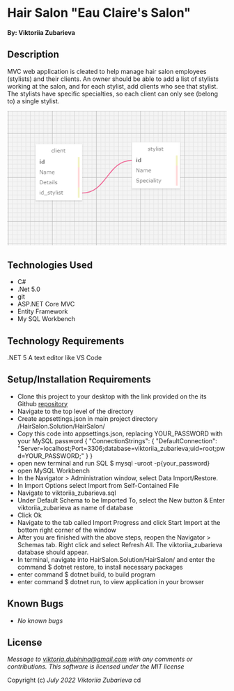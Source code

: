 # Hair Salon "Eau Claire's Salon"

#### By: Viktoriia Zubarieva

## Description

MVC web application is cleated to help manage hair salon employees (stylists) and their clients. An owner should be able to add a list of stylists working at the salon, and for each stylist, add clients who see that stylist. The stylists have specific specialties, so each client can only see (belong to) a single stylist.

![schema-hair-salon](/img/schema.png)

## Technologies Used

- C#
- .Net 5.0
- git
- ASP.NET Core MVC
- Entity Framework
- My SQL Workbench

## Technology Requirements

.NET 5
A text editor like VS Code

## Setup/Installation Requirements

- Clone this project to your desktop with the link provided on the its Github [repository](https://github.com/vzubarieva/HairSalon.Solution)
- Navigate to the top level of the directory
- Create appsettings.json in main project directory /HairSalon.Solution/HairSalon/
- Copy this code into appsettings.json, replacing YOUR_PASSWORD with your MySQL password
  {
  "ConnectionStrings": {
  "DefaultConnection": "Server=localhost;Port=3306;database=viktoriia_zubarieva;uid=root;pwd=YOUR_PASSWORD;"
  }
  }
- open new terminal and run SQL $ mysql -uroot -p{your_password}
- open MySQL Workbench
- In the Navigator > Administration window, select Data Import/Restore.
- In Import Options select Import from Self-Contained File
- Navigate to viktoriia_zubarieva.sql
- Under Default Schema to be Imported To, select the New button & Enter viktoriia_zubarieva as name of database
- Click Ok
- Navigate to the tab called Import Progress and click Start Import at the bottom right corner of the window
- After you are finished with the above steps, reopen the Navigator > Schemas tab. Right click and select Refresh All. The viktoriia_zubarieva database should appear.
- In terminal, navigate into HairSalon.Solution/HairSalon/ and enter the command $ dotnet restore, to install necessary packages
- enter command $ dotnet build, to build program
- enter command $ dotnet run, to view application in your browser

## Known Bugs

- _No known bugs_

## License

_Message to viktoria.dubinina@gmail.com with any comments or contributions. This software is licensed under the MIT license_

Copyright (c) _July 2022_ _Viktoriia Zubarieva_
cd
